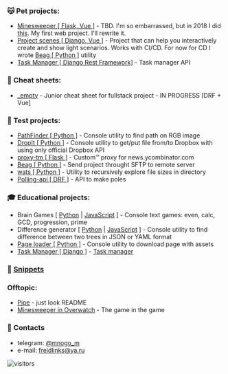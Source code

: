 ### 😽 Pet projects:
* [Minesweeper \[ Flask, Vue \]](https://mine.aloy.xyz) - TBD. I'm so embarrassed, but in 2018 I did [this](https://github.com/mnogom/minesweeper). My first web project. I'll rewrite it.
* [Project scenes \[ Django, Vue \]](https://scene.aloy.xyz/) - Project that can help you interactively create and show light scenarios. Works with CI/CD. For now for CD I wrote [Beag \[ Python \]](https://github.com/mnogom/beget-agent) utility
* [Task Manager \[ Django Rest Framework\]](https://github.com/mnogom/task_manager) - Task manager API

### 📓 Cheat sheets:
* [_empty](https://github.com/mnogom/_empty) - Junior cheat sheet for fullstack project - IN PROGRESS [DRF + Vue]

### 🧷 Test projects:
* [PathFinder \[ Python \]](https://github.com/mnogom/pathfinder) - Console utility to find path on RGB image
* [DropIt \[ Python \]](https://github.com/mnogom/dropit) - Console utility to get/put file from/to Dropbox with using only official Dropbox API
* [proxy-tm \[ Flask \]](https://github.com/mnogom/proxy-tm) - Custom™ proxy for news.ycombinator.com
* [Beag \[ Python \]](https://github.com/mnogom/beget-agent) - Send project throught SFTP to remote server
* [wats \[ Python \]](https://github.com/mnogom/what-about-the-size) - Utility to recursively explore file sizes in directory
* [Polling-api \[ DRF \]](https://github.com/mnogom/polling-api) - API to make poles

### 🎓 Educational projects:
* Brain Games \[ [Python](https://github.com/mnogom/python-project-lvl1) | [JavaScript](https://github.com/mnogom/frontend-project-lvl1) \] - Console text games: even, calc, GCD, progression, prime
* Difference generator \[ [Python](https://github.com/mnogom/python-project-lvl2) | [JavaScript](https://github.com/mnogom/frontend-project-lvl2) \] - Console utility to find difference between two trees in JSON or YAML format
* [Page loader \[ Python \]](https://github.com/mnogom/python-project-lvl3) - Console utility to download page with assets
* [Task Manager \[ Django \]](https://github.com/mnogom/python-project-lvl4) - [Task manager](https://hidden-bayou-30395.herokuapp.com/)

### 📄 [Snippets](https://gist.github.com/mnogom)
<!-- * [Middleware \[ Django \]](https://github.com/mnogom/_empty/blob/283002ac15a0d5c324f04a2b3a5d72171425b093/backend/backend/backend/middleware/trace_middleware.py)  to apply to request/response unique id and trace through selected apps - refactoring required -->

### Offtopic:
* [Pipe](https://github.com/mnogom/pipe) - just look README
* [Minesweeper in Overwatch](https://github.com/mnogom/overwatch-minesweeper) - The game in the game

### 📇 Contacts
* telegram: [@mnogo_m](https://t.me/mnogo_m)
* e-mail: freidlinks@ya.ru

![visitors](https://visitor-badge.laobi.icu/badge?page_id=mnogom.mnogom)

